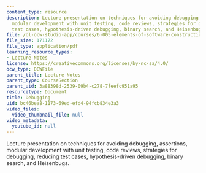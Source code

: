 ```yaml
---
content_type: resource
description: Lecture presentation on techniques for avoiding debugging, assertions,
  modular development with unit testing, code reviews, strategies for debugging, reducing
  test cases, hypothesis-driven debugging, binary search, and Heisenbugs.
file: /ol-ocw-studio-app/courses/6-005-elements-of-software-construction-fall-2008/bc46bea8117369edefd494fcb834e3a3_MIT6_005f08_lec12.pdf
file_size: 171172
file_type: application/pdf
learning_resource_types:
- Lecture Notes
license: https://creativecommons.org/licenses/by-nc-sa/4.0/
ocw_type: OCWFile
parent_title: Lecture Notes
parent_type: CourseSection
parent_uid: 3a88398d-2539-09b4-c278-7feefc951a95
resourcetype: Document
title: Debugging
uid: bc46bea8-1173-69ed-efd4-94fcb834e3a3
video_files:
  video_thumbnail_file: null
video_metadata:
  youtube_id: null
---
```

Lecture presentation on techniques for avoiding debugging, assertions, modular development with unit testing, code reviews, strategies for debugging, reducing test cases, hypothesis-driven debugging, binary search, and Heisenbugs.